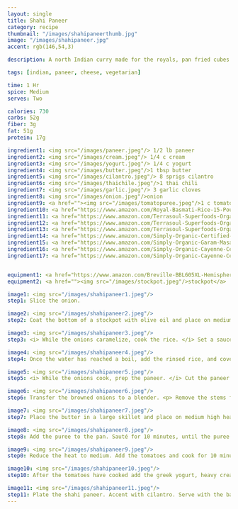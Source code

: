 ```yaml
---
layout: single
title: Shahi Paneer
category: recipe
thumbnail: "/images/shahipaneerthumb.jpg"
image: "/images/shahipaneer.jpg"
accent: rgb(146,54,3)

description: A north Indian curry made for the royals, pan fried cubes of paneer are served in a creamy, fragrant sauce of tomatoes, yogurt and cream.

tags: [indian, paneer, cheese, vegetarian]

time: 1 Hr
spice: Medium
serves: Two

calories: 730
carbs: 52g
fiber: 3g
fat: 51g
protein: 17g

ingredient1: <img src="/images/paneer.jpeg"/> 1/2 lb paneer
ingredient2: <img src="/images/cream.jpeg"/> 1/4 c cream
ingredient3: <img src="/images/yogurt.jpeg"/> 1/4 c yogurt
ingredient4: <img src="/images/butter.jpeg"/>1 tbsp butter
ingredient5: <img src="/images/cilantro.jpeg"/> 8 sprigs cilantro
ingredient6: <img src="/images/thaichile.jpeg"/>1 thai chili
ingredient7: <img src="/images/garlic.jpeg"/> 3 garlic cloves
ingredient8: <img src="/images/onion.jpeg"/>onion
ingredient9: <a href=""><img src="/images/tomatopuree.jpeg"/>1 c tomato puree</a>
ingredient10: <a href="https://www.amazon.com/Royal-Basmati-Rice-15-Pound-Bag/dp/B00I330QEQ/ref=as_li_ss_tl?s=grocery&ie=UTF8&qid=1494535748&sr=1-4&keywords=basmati+rice&th=1&linkCode=ll1&tag=cilalime09-20&linkId=78648fb71a9be12f7ee2528148854254"><img src="/images/basmati.jpeg"/>1/2 c basmati rice </a>
ingredient11: <a href="https://www.amazon.com/Terrasoul-Superfoods-Organic-Whole-Cashews/dp/B00MPZZD4Q/ref=as_li_ss_tl?s=grocery&rps=1&ie=UTF8&qid=1494535856&sr=1-27&keywords=cashews&refinements=p_85:2470955011&th=1&linkCode=ll1&tag=cilalime09-20&linkId=3e80023af0ab3f3a80444c069f9d2e41"> <img src="/images/cashew.jpeg"/> 5 cashews </a>
ingredient12: <a href="https://www.amazon.com/Terrasoul-Superfoods-Organic-Whole-Cashews/dp/B00MPZZD4Q/ref=as_li_ss_tl?s=grocery&rps=1&ie=UTF8&qid=1494535856&sr=1-27&keywords=cashews&refinements=p_85:2470955011&th=1&linkCode=ll1&tag=cilalime09-20&linkId=3e80023af0ab3f3a80444c069f9d2e41"> <img src="/images/clove.jpeg"/> 1 clove </a>
ingredient13: <a href="https://www.amazon.com/Terrasoul-Superfoods-Organic-Whole-Cashews/dp/B00MPZZD4Q/ref=as_li_ss_tl?s=grocery&rps=1&ie=UTF8&qid=1494535856&sr=1-27&keywords=cashews&refinements=p_85:2470955011&th=1&linkCode=ll1&tag=cilalime09-20&linkId=3e80023af0ab3f3a80444c069f9d2e41"> <img src="/images/cardamom.jpeg"/> 1 cardamom </a>
ingredient14: <a href="https://www.amazon.com/Simply-Organic-Certified-2-38-Ounce-Container/dp/B000WR4LMY/ref=as_li_ss_tl?s=grocery&ie=UTF8&qid=1485030020&sr=1-4&keywords=turmeric&th=1&linkCode=ll1&tag=cilalime09-20&linkId=d4a71604f085d91783242c5dfd307ad4"> <img src="/images/turmeric.jpeg"/> 1 tsp turmeric </a>
ingredient15: <a href="https://www.amazon.com/Simply-Organic-Garam-Masala-Ounce/dp/B00AJRKQDU/ref=as_li_ss_tl?s=grocery&ie=UTF8&qid=1485029909&sr=1-4&keywords=garam+masala&th=1&linkCode=ll1&tag=cilalime09-20&linkId=ec195bfb1c6aac05665759b9acdab3ed"> <img src="/images/garammasala.jpeg"/> 1/2 tsp garam masala </a>
ingredient16: <a href="https://www.amazon.com/Simply-Organic-Cayenne-Certified-Containers/dp/B0019I2FP0/ref=as_li_ss_tl?s=grocery&ie=UTF8&qid=1485030130&sr=1-2&keywords=cayenne&th=1&linkCode=ll1&tag=cilalime09-20&linkId=ed4c58015de552add593c854319d73de"> <img src="/images/groundcinnamon.jpeg"/> 1/2 tsp cinnamon </a>
ingredient17: <a href="https://www.amazon.com/Simply-Organic-Cayenne-Certified-Containers/dp/B0019I2FP0/ref=as_li_ss_tl?s=grocery&ie=UTF8&qid=1485030130&sr=1-2&keywords=cayenne&th=1&linkCode=ll1&tag=cilalime09-20&linkId=ed4c58015de552add593c854319d73de"> <img src="/images/cayenne.jpeg"/> 1/4 tsp cayenne </a>


equipment1: <a href="https://www.amazon.com/Breville-BBL605XL-Hemisphere-Control-Blender/dp/B005I72LMU/ref=as_li_ss_tl?s=kitchen&rps=1&ie=UTF8&qid=1481601822&sr=1-14&keywords=blender&refinements=p_85:2470955011,p_36:1253526011&linkCode=ll1&tag=cilalime09-20&linkId=b637316d3937e7e1c15e28b6e74a1c97"><img src="/images/blender.jpeg"/>blender</a>
equipment2: <a href=""><img src="/images/stockpot.jpeg"/>stockpot</a>

image1: <img src="/images/shahipaneer1.jpeg"/>
step1: Slice the onion.

image2: <img src="/images/shahipaneer2.jpeg"/>
step2: Coat the bottom of a stockpot with olive oil and place on medium high heat. Once the oil is hot add the sliced onions and cook until the onions have caramelized and have become tender, approx. 15 minutes.

image3: <img src="/images/shahipaneer3.jpeg"/>
step3: <i> While the onions caramelize, cook the rice. </i> Set a saucepan with a lid on high heat with 2/3 cup of water and 1/4 teaspoon of salt. While waiting for the water to boil, place the basmati rice in a bowl and fill it with water. Swish your hands in the rice until the water becomes cloudy, and then drain. Repeat two more times.

image4: <img src="/images/shahipaneer4.jpeg"/>
step4: Once the water has reached a boil, add the rinsed rice, and cover. Stir the pot to ensure that the rice is submerged. Reduce the heat to low and cover. Cook the rice for 16 minutes, and remove from heat. Keep the lid on the pot until ready to serve.

image5: <img src="/images/shahipaneer5.jpeg"/>
step5: <i> While the onions cook, prep the paneer. </i> Cut the paneer into 1/2" cubes. Sprinkle the cubes of cheese with a pinch of salt.

image6: <img src="/images/shahipaneer6.jpeg"/>
step6: Transfer the browned onions to a blender. <p> Remove the stems from the thai chile and place in the blender along with the cashews, garlic, clove, cardamom, cinnamon, turmeric, 1/2 tsp of salt and 1/2 c of water. </p> Puree until completely smooth. <i> This may require more water than 1/2 c.</i>

image7: <img src="/images/shahipaneer7.jpeg"/>
step7: Place the butter in a large skillet and place on medium high heat. Once the butter is hot, fry the paneer cheese on all sides until golden brown. Remove the paneer from the pan, and set aside for later use.

image8: <img src="/images/shahipaneer8.jpeg"/>
step8: Add the puree to the pan. Sauté for 10 minutes, until the puree thickens and darkens.

image9: <img src="/images/shahipaneer9.jpeg"/>
step0: Reduce the heat to medium. Add the tomatoes and cook for 10 minutes.

image10: <img src="/images/shahipaneer10.jpeg"/>
step10: After the tomatoes have cooked add the greek yogurt, heavy cream, cayenne, and garam masala to the pan. Stir to incorporate. Add the previously browned paneer cheese. Stir to warm the cheese.

image11: <img src="/images/shahipaneer11.jpeg"/>
step11: Plate the shahi paneer. Accent with cilantro. Serve with the basmati rice.
---
```

